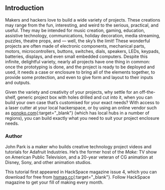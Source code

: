 ## Introduction

Makers and hackers love to build a wide variety of projects. These creations may range from the fun, interesting, and weird to the serious, practical, and useful. They may be intended for music creation, gaming, education, assistive technology, communications, holiday decoration, media streaming, puzzles, theatre props, and — well, the sky’s the limit! These wonderful projects are often made of electronic components, mechanical parts, motors, microcontrollers, buttons, switches, dials, speakers, LEDs, keypads, batteries, displays, and even small embedded computers. Despite this infinite, delightful variety, nearly all projects have one thing in common: once the prototyping is done, and the project is ready to be deployed and used, it needs a case or enclosure to bring all of the elements together, to provide some protection, and even to give form and layout to their inputs and outputs. 

Given the variety and creativity of your projects, why settle for an off-the-shelf, generic project box with holes drilled and cut into it, when you can build your own case that’s customised for your exact needs? With access to a laser cutter at your local hackerspace, or by using an online vendor such as [ponoko.com](https://www.ponoko.com/){:target="_blank"} (which has local hubs in a number of regions), you can build exactly what you need to suit your project enclosure needs. 

### Author
John Park is a maker who builds creative technology project videos and tutorials for Adafruit Industries. He’s the former host of the _Make:_ TV show on American Public Television, and a 20-year veteran of CG animation at Disney, Sony, and other animation studios. 

This tutorial first appeared in HackSpace magazine issue 4, which you can download for free from [hsmag.cc](https://hsmag.cc){:target="_blank"}. Follow HackSpace magazine to get your fill of making every month.
